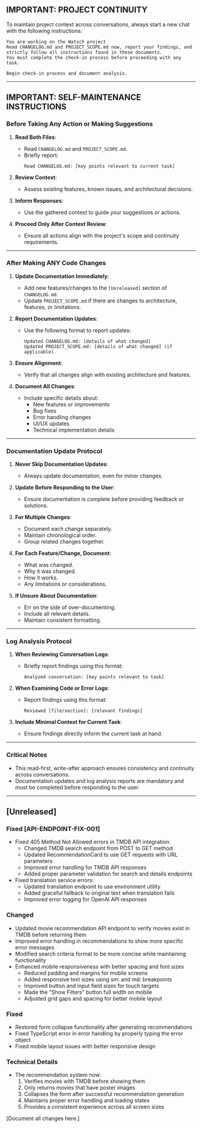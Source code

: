 ## **IMPORTANT: PROJECT CONTINUITY**  
To maintain project context across conversations, always start a new chat with the following instructions:  

```
You are working on the Watsch project
Read CHANGELOG.md and PROJECT_SCOPE.md now, report your findings, and strictly follow all instructions found in these documents.  
You must complete the check-in process before proceeding with any task.  

Begin check-in process and document analysis.
```

---

## **IMPORTANT: SELF-MAINTENANCE INSTRUCTIONS**

### **Before Taking Any Action or Making Suggestions**  
1. **Read Both Files**:  
   - Read `CHANGELOG.md` and `PROJECT_SCOPE.md`.  
   - Briefly report:  
     ```
     Read CHANGELOG.md: [key points relevant to current task]
     ```

2. **Review Context**:  
   - Assess existing features, known issues, and architectural decisions.

3. **Inform Responses**:  
   - Use the gathered context to guide your suggestions or actions.

4. **Proceed Only After Context Review**:  
   - Ensure all actions align with the project's scope and continuity requirements.

---

### **After Making ANY Code Changes**  
1. **Update Documentation Immediately**:  
   - Add new features/changes to the `[Unreleased]` section of `CHANGELOG.md`.  
   - Update `PROJECT_SCOPE.md` if there are changes to architecture, features, or limitations.

2. **Report Documentation Updates**:  
   - Use the following format to report updates:  
     ```
     Updated CHANGELOG.md: [details of what changed]  
     Updated PROJECT_SCOPE.md: [details of what changed] (if applicable)
     ```

3. **Ensure Alignment**:  
   - Verify that all changes align with existing architecture and features.

4. **Document All Changes**:  
   - Include specific details about:
     - New features or improvements
     - Bug fixes
     - Error handling changes
     - UI/UX updates
     - Technical implementation details

---

### **Documentation Update Protocol**
1. **Never Skip Documentation Updates**:  
   - Always update documentation, even for minor changes.

2. **Update Before Responding to the User**:  
   - Ensure documentation is complete before providing feedback or solutions.

3. **For Multiple Changes**:
   - Document each change separately.
   - Maintain chronological order.
   - Group related changes together.

4. **For Each Feature/Change, Document**:
   - What was changed.
   - Why it was changed.
   - How it works.
   - Any limitations or considerations.

5. **If Unsure About Documentation**:
   - Err on the side of over-documenting.
   - Include all relevant details.
   - Maintain consistent formatting.

---

### **Log Analysis Protocol**
1. **When Reviewing Conversation Logs**:
   - Briefly report findings using this format:  
     ```
     Analyzed conversation: [key points relevant to task]
     ```

2. **When Examining Code or Error Logs**:
   - Report findings using this format:  
     ```
     Reviewed [file/section]: [relevant findings]
     ```

3. **Include Minimal Context for Current Task**:
   - Ensure findings directly inform the current task at hand.

---

### **Critical Notes**
- This read-first, write-after approach ensures consistency and continuity across conversations.
- Documentation updates and log analysis reports are mandatory and must be completed before responding to the user.

---

## [Unreleased]

### Fixed [API-ENDPOINT-FIX-001]
- Fixed 405 Method Not Allowed errors in TMDB API integration:
  - Changed TMDB search endpoint from POST to GET method
  - Updated RecommendationCard to use GET requests with URL parameters
  - Improved error handling for TMDB API responses
  - Added proper parameter validation for search and details endpoints
- Fixed translation service errors:
  - Updated translation endpoint to use environment utility
  - Added graceful fallback to original text when translation fails
  - Improved error logging for OpenAI API responses

### Changed
- Updated movie recommendation API endpoint to verify movies exist in TMDB before returning them
- Improved error handling in recommendations to show more specific error messages
- Modified search criteria format to be more concise while maintaining functionality
- Enhanced mobile responsiveness with better spacing and font sizes
  - Reduced padding and margins for mobile screens
  - Added responsive text sizes using sm: and md: breakpoints
  - Improved button and input field sizes for touch targets
  - Made the "Show Filters" button full width on mobile
  - Adjusted grid gaps and spacing for better mobile layout

### Fixed
- Restored form collapse functionality after generating recommendations
- Fixed TypeScript error in error handling by properly typing the error object
- Fixed mobile layout issues with better responsive design

### Technical Details
- The recommendation system now:
  1. Verifies movies with TMDB before showing them
  2. Only returns movies that have poster images
  3. Collapses the form after successful recommendation generation
  4. Maintains proper error handling and loading states
  5. Provides a consistent experience across all screen sizes

[Document all changes here.]
